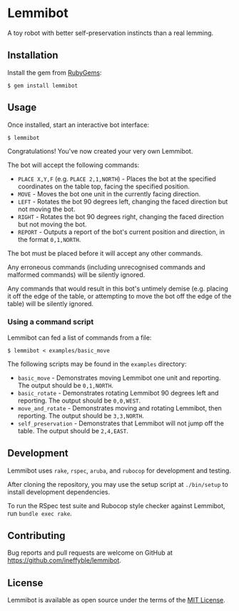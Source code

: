 # Lemmibot

A toy robot with better self-preservation instincts than a real lemming.

## Installation

Install the gem from [RubyGems](https://rubygems.org/):

    $ gem install lemmibot

## Usage

Once installed, start an interactive bot interface:

    $ lemmibot

Congratulations! You've now created your very own Lemmibot.

The bot will accept the following commands:

* `PLACE X,Y,F` (e.g. `PLACE 2,1,NORTH`) - Places the bot at the specified coordinates on the table top, facing the specified position.
* `MOVE` - Moves the bot one unit in the currently facing direction.
* `LEFT` - Rotates the bot 90 degrees left, changing the faced direction but not moving the bot.
* `RIGHT` - Rotates the bot 90 degrees right, changing the faced direction but not moving the bot.
* `REPORT` - Outputs a report of the bot's current position and direction, in the format `0,1,NORTH`.

The bot must be placed before it will accept any other commands.

Any erroneous commands (including unrecognised commands and malformed commands) will be silently ignored.

Any commands that would result in this bot's untimely demise
(e.g. placing it off the edge of the table, or attempting to move the bot off the edge of the table)
will be silently ignored.

### Using a command script

Lemmibot can fed a list of commands from a file:

    $ lemmibot < examples/basic_move

The following scripts may be found in the `examples` directory:

* `basic_move` - Demonstrates moving Lemmibot one unit and reporting. The output should be `0,1,NORTH`.
* `basic_rotate` - Demonstrates rotating Lemmibot 90 degrees left and reporting. The output should be `0,0,WEST`.
* `move_and_rotate` - Demonstrates moving and rotating Lemmibot, then reporting. The output should be `3,3,NORTH`.
* `self_preservation` - Demonstrates that Lemmibot will not jump off the table. The output should be `2,4,EAST`.

## Development

Lemmibot uses `rake`, `rspec`, `aruba`, and `rubocop` for development and testing.

After cloning the repository, you may use the setup script at `./bin/setup` to install development dependencies.

To run the RSpec test suite and Rubocop style checker against Lemmibot, run `bundle exec rake`.

## Contributing

Bug reports and pull requests are welcome on GitHub at https://github.com/ineffyble/lemmibot.

## License

Lemmibot is available as open source under the terms of the [MIT License](http://opensource.org/licenses/MIT).
